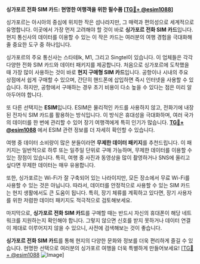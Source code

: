 **싱가포르 전화 SIM 카드: 현명한 여행객을 위한 필수품 [[TG💪+ @esim1088](https://t.me/s/esim1088)]**

싱가포르는 아시아의 중심에 위치한 작은 섬나라지만, 그 매력과 편의성으로 세계적으로 유명합니다. 이곳에서 가장 먼저 고려해야 할 것이 바로 **싱가포르 전화 SIM 카드**입니다. 현지 통신사의 데이터를 이용할 수 있는 이 작은 카드는 여러분의 여행 경험을 극대화해줄 중요한 도구 중 하나입니다.

싱가포르의 주요 통신사는 스타테lk, M1, 그리고 Singtel이 있습니다. 이 업체들은 각각 다양한 전화 SIM 카드와 데이터 패키지를 제공합니다. 처음으로 싱가포르에 도착했을 때 가장 많이 사용하는 것이 바로 **현지 구매형 SIM 카드**입니다. 공항이나 시내의 주요 상점에서 쉽게 구매할 수 있으며, 간단히 핸드폰에 삽입하면 즉시 인터넷을 사용할 수 있습니다. 하지만, 공항에서 구매하는 경우 초기 비용이 다소 높을 수 있다는 점은 미리 알아두어야 합니다.

또 다른 선택지는 **ESIM**입니다. ESIM은 물리적인 카드를 사용하지 않고, 전화기에 내장된 전자식 SIM 카드를 활용하는 방식입니다. 이 방식은 휴대성을 극대화하며, 여러 국가의 데이터를 한 번에 관리할 수 있어 장기 여행객에게 특히 인기가 많습니다. **[TG💪+ @esim1088](https://t.me/s/esim1088)** 에서 ESIM 관련 정보를 더 자세히 확인할 수 있습니다.

여행 중 데이터 소비량이 많은 분들이라면 **무제한 데이터 패키지**를 추천드립니다. 이 패키지는 일반적으로 하루 또는 일주일 단위로 구매 가능하며, 무제한 데이터를 이용할 수 있는 장점이 있습니다. 특히, 여행 중 사진과 동영상을 많이 촬영하거나 SNS에 올리고 싶다면 무제한 데이터는 매우 유용합니다.

또한, 싱가포르는 Wi-Fi가 잘 구축되어 있는 나라이지만, 모든 장소에서 무료 Wi-Fi를 사용할 수 있는 것은 아닙니다. 따라서, 데이터를 안정적으로 사용할 수 있는 SIM 카드는 현지 생활에서도 큰 도움이 됩니다. 특히, 장기 체류를 계획하고 있다면, 장기 사용자를 위한 저렴한 데이터 패키지도 적극적으로 검토해보세요.

마지막으로, **싱가포르 전화 SIM 카드**를 구매할 때는 반드시 자신의 휴대폰이 해당 네트워크를 지원하는지 확인해야 합니다. 그렇지 않으면 신호를 받지 못하거나 데이터 연결이 제대로 이루어지지 않을 수 있으니, 사전에 검색해보는 것이 좋습니다.

**싱가포르 전화 SIM 카드**를 통해 현지의 다양한 문화와 정보를 더욱 편리하게 즐길 수 있습니다. 현명한 선택으로 여러분의 싱가포르 여행을 더욱 특별하게 만들어보세요! [[TG💪+ @esim1088](https://t.me/s/esim1088) ![Image](https://i.postimg.cc/Y0z9fWf4/image.png)]
